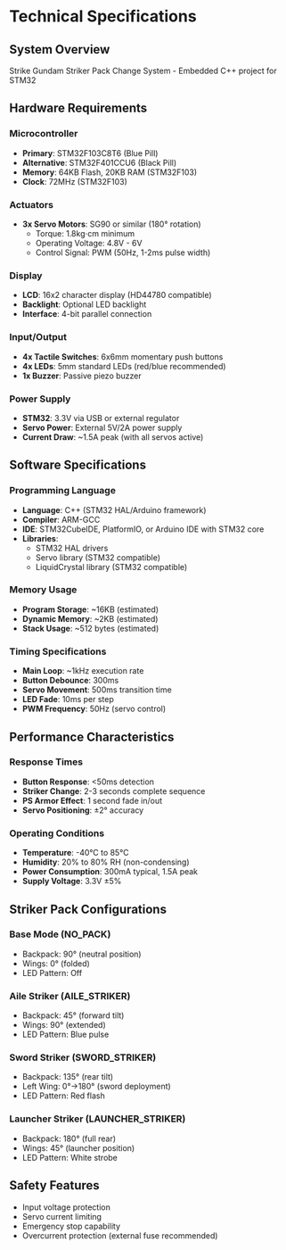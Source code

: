 # Technical Specifications

## System Overview
Strike Gundam Striker Pack Change System - Embedded C++ project for STM32

## Hardware Requirements

### Microcontroller
- **Primary**: STM32F103C8T6 (Blue Pill)
- **Alternative**: STM32F401CCU6 (Black Pill)
- **Memory**: 64KB Flash, 20KB RAM (STM32F103)
- **Clock**: 72MHz (STM32F103)

### Actuators
- **3x Servo Motors**: SG90 or similar (180° rotation)
  - Torque: 1.8kg⋅cm minimum
  - Operating Voltage: 4.8V - 6V
  - Control Signal: PWM (50Hz, 1-2ms pulse width)

### Display
- **LCD**: 16x2 character display (HD44780 compatible)
- **Backlight**: Optional LED backlight
- **Interface**: 4-bit parallel connection

### Input/Output
- **4x Tactile Switches**: 6x6mm momentary push buttons
- **4x LEDs**: 5mm standard LEDs (red/blue recommended)
- **1x Buzzer**: Passive piezo buzzer

### Power Supply
- **STM32**: 3.3V via USB or external regulator
- **Servo Power**: External 5V/2A power supply
- **Current Draw**: ~1.5A peak (with all servos active)

## Software Specifications

### Programming Language
- **Language**: C++ (STM32 HAL/Arduino framework)
- **Compiler**: ARM-GCC
- **IDE**: STM32CubeIDE, PlatformIO, or Arduino IDE with STM32 core
- **Libraries**: 
  - STM32 HAL drivers
  - Servo library (STM32 compatible)
  - LiquidCrystal library (STM32 compatible)

### Memory Usage
- **Program Storage**: ~16KB (estimated)
- **Dynamic Memory**: ~2KB (estimated)
- **Stack Usage**: ~512 bytes (estimated)

### Timing Specifications
- **Main Loop**: ~1kHz execution rate
- **Button Debounce**: 300ms
- **Servo Movement**: 500ms transition time
- **LED Fade**: 10ms per step
- **PWM Frequency**: 50Hz (servo control)

## Performance Characteristics

### Response Times
- **Button Response**: <50ms detection
- **Striker Change**: 2-3 seconds complete sequence
- **PS Armor Effect**: 1 second fade in/out
- **Servo Positioning**: ±2° accuracy

### Operating Conditions
- **Temperature**: -40°C to 85°C
- **Humidity**: 20% to 80% RH (non-condensing)
- **Power Consumption**: 300mA typical, 1.5A peak
- **Supply Voltage**: 3.3V ±5%

## Striker Pack Configurations

### Base Mode (NO_PACK)
- Backpack: 90° (neutral position)
- Wings: 0° (folded)
- LED Pattern: Off

### Aile Striker (AILE_STRIKER)
- Backpack: 45° (forward tilt)
- Wings: 90° (extended)
- LED Pattern: Blue pulse

### Sword Striker (SWORD_STRIKER)
- Backpack: 135° (rear tilt)
- Left Wing: 0°→180° (sword deployment)
- LED Pattern: Red flash

### Launcher Striker (LAUNCHER_STRIKER)
- Backpack: 180° (full rear)
- Wings: 45° (launcher position)
- LED Pattern: White strobe

## Safety Features
- Input voltage protection
- Servo current limiting
- Emergency stop capability
- Overcurrent protection (external fuse recommended)